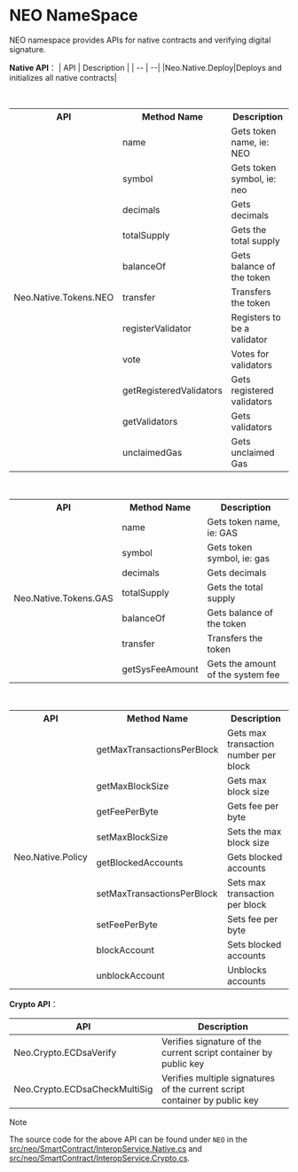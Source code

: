# NEO NameSpace

NEO namespace provides APIs for native contracts and verifying digital signature.

**Native API**：
| API                           | Description                         |
| -- | --|
|Neo.Native.Deploy|Deploys and initializes all native contracts|

<br/>

<table>
	<tr>
	    <th>API</th>
	    <th>Method Name</th>
	    <th>Description</th>  
	</tr >
	<tr >
	    <td rowspan="11">Neo.Native.Tokens.NEO</td>
	    <td>name</td>
	    <td>Gets token name, ie: NEO</td>
	</tr>
	<tr>
	    <td>symbol</td>
	    <td>Gets token symbol, ie: neo</td>
	</tr>
	<tr>
	    <td>decimals</td>
	    <td>Gets decimals</td>
	</tr>
	<tr>
	    <td>totalSupply</td>
	    <td>Gets the total supply</td>
	</tr>
	<tr>
	    <td>balanceOf</td>
	    <td>Gets balance of the token</td>
	</tr>
	<tr>
	    <td>transfer</td>
	    <td>Transfers the token</td>
	</tr>
	<tr>
	    <td>registerValidator</td>
	    <td>Registers to be a validator</td>
	</tr>
	<tr>
	    <td>vote</td>
	    <td>Votes for validators</td>
	</tr>
	<tr>
	    <td>getRegisteredValidators</td>
	    <td>Gets registered validators</td>
	</tr>
	<tr>
	    <td>getValidators</td>
	    <td>Gets validators</td>
	</tr>
	<tr><td>unclaimedGas</td>
	    <td>Gets unclaimed Gas</td>
	</tr>
</table>

<br/>

<table>
	<tr>
	    <th>API</th>
	    <th>Method Name</th>
	    <th>Description</th>  
	</tr >
	<tr >
	    <td rowspan="7">Neo.Native.Tokens.GAS</td>
	    <td>name</td>
	    <td>Gets token name, ie: GAS</td>
	</tr>
	<tr>
	    <td>symbol</td>
	    <td>Gets token symbol, ie: gas</td>
	</tr>
	<tr>
	    <td>decimals</td>
	    <td>Gets decimals</td>
	</tr>
	<tr>
	    <td>totalSupply</td>
	    <td>Gets the total supply</td>
	</tr>
	<tr>
	    <td>balanceOf</td>
	    <td>Gets balance of the token</td>
	</tr>
	<tr>
	    <td>transfer</td>
	    <td>Transfers the token</td>
	</tr>
	<tr>
	 	<td>getSysFeeAmount</td>
	    <td>Gets the amount of the system fee</td>
	</tr>
</table>

<br/>

<table>
	<tr>
	    <th>API</th>
	    <th>Method Name</th>
	    <th>Description</th>  
	</tr >
	<tr >
	    <td rowspan="9">Neo.Native.Policy</td>
	    <td>getMaxTransactionsPerBlock</td>
	    <td>Gets max transaction number per block</td>
	</tr>
	<tr>
	    <td>getMaxBlockSize</td>
	    <td>Gets max block size</td>
	</tr>
	<tr>
	    <td>getFeePerByte</td>
	    <td>Gets fee per byte</td>
	</tr>
	<tr>
	    <td>setMaxBlockSize</td>
	    <td>Sets the max block size</td>
	</tr>
	<tr><td>getBlockedAccounts</td>
	    <td>Gets blocked accounts</td>
	</tr>
    <tr><td>setMaxTransactionsPerBlock</td>
	    <td>Sets max transaction per block</td>
	</tr>
    <tr><td>setFeePerByte</td>
	    <td>Sets fee per byte</td>
	</tr>
    <tr><td>blockAccount</td>
	    <td>Sets blocked accounts</td>
	</tr>
    <tr><td>unblockAccount</td>
	    <td>Unblocks accounts</td>
	</tr>
</table>

**Crypto API**：

| API                           | Description                         |
| -- | -- |
| Neo.Crypto.ECDsaVerify            | Verifies signature of the current script container by public key                 |
| Neo.Crypto.ECDsaCheckMultiSig       | Verifies multiple signatures of the current script container by public key                 |

> [!Note]
>
> The source code for the above API can be found under `NEO` in the [src/neo/SmartContract/InteropService.Native.cs](https://github.com/neo-project/neo/blob/master/src/neo/SmartContract/InteropService.Native.cs) and [src/neo/SmartContract/InteropService.Crypto.cs](https://github.com/neo-project/neo/blob/master/src/neo/SmartContract/InteropService.Crypto.cs).